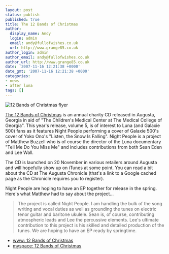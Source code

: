 ```yaml
---
layout: post
status: publish
published: true
title: The 12 Bands of Christmas
author:
  display_name: Andy
  login: admin
  email: andy@fullofwishes.co.uk
  url: http://www.grange85.co.uk
author_login: admin
author_email: andy@fullofwishes.co.uk
author_url: http://www.grange85.co.uk
date: '2007-11-16 12:21:38 +0000'
date_gmt: '2007-11-16 12:21:38 +0000'
categories:
- news
- after luna
tags: []
---
```

<div class="imagebox-a"><span class="removed_link" title="https://www.fullofwishes.co.uk/2007/11/16/the-12-bands-of-christmas/12-bands-of-christmas-flyer/"><img src="https://www.fullofwishes.co.uk/wp/wp-content/uploads/2007/11/12bands07_cd_release_flyer.thumbnail.gif" alt='12 Bands of Christmas flyer' /></span></div>
<p><a href="http://www.12bandsofchristmas.com/">The 12 Bands of Christmas</a> is an annual charity CD released in Augusta, Georgia in aid of "The Children's Medical Center at The Medical College of Georgia". This year's release, volume 5, is of interest to Luna (and Galaxie 500) fans as it features Night People performing a cover of Galaxie 500's cover of Yoko Ono's "Listen, the Snow Is Falling". Night People is a project of Matthew Buzzell who is of course the director of the Luna documentary "Tell Me Do You Miss Me" and includes contributions from both Sean Eden and Lee Wall.</p>
<p>The CD is launched on 20 November in various retailers around Augusta and will hopefully show up on iTunes at some point. You can read a bit <span class="removed_link" title="http://66.102.9.104/search?q=cache:a_qBFhK4dUgJ:chronicle.augusta.com/stories/111507/mus_152476.shtml+%22night+people%22+%22listen+the+snow+is+falling%22&hl=en&ct=clnk&cd=1&gl=uk&client=firefox-a">about the CD at The Augusta Chronicle</span> (that's a link to a Google cached page as the Chronicle requires you to register).</p>
<p>Night People are hoping to have an EP together for release in the spring. Here's what Matthew had to say about the project...</p>
<blockquote><p>The project is called Night People.  I am handling the bulk of the song writing and vocal duties as well as grounding the tunes on electric tenor guitar and baritone ukulele.  Sean is, of course, contributing atmospheric leads and Lee the percussive elements.  Lee's ultimate contribution to this project is his skilled and detailed production of the tunes.  We are hoping to have an EP ready by springtime.</p></blockquote>
<ul>
<li><a href="http://www.12bandsofchristmas.com">www: 12 Bands of Christmas</a></li>
<li><a href="http://www.myspace.com/12bands">myspace: 12 Bands of Christmas</a></li>
</ul>
